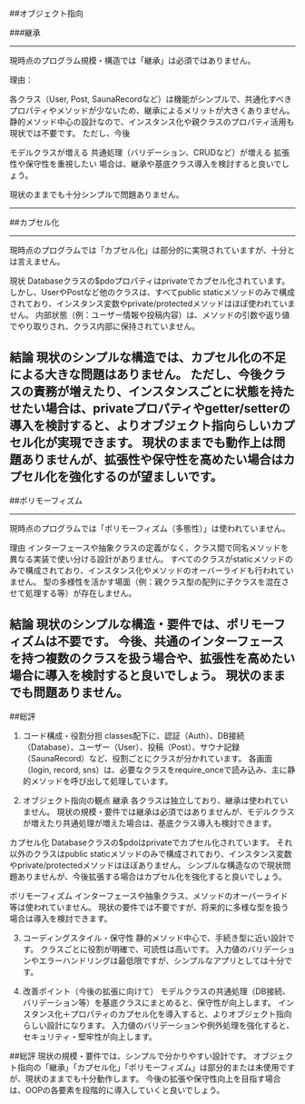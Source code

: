 ##オブジェクト指向

###継承

----------------------------------------------------

現時点のプログラム規模・構造では「継承」は必須ではありません。

理由：

各クラス（User, Post, SaunaRecordなど）は機能がシンプルで、共通化すべきプロパティやメソッドが少ないため、継承によるメリットが大きくありません。
静的メソッド中心の設計なので、インスタンス化や親クラスのプロパティ活用も現状では不要です。
ただし、今後

モデルクラスが増える
共通処理（バリデーション、CRUDなど）が増える
拡張性や保守性を重視したい
場合は、継承や基底クラス導入を検討すると良いでしょう。

現状のままでも十分シンプルで問題ありません。

----------------------------------------------------

##カプセル化

----------------------------------------------------

現時点のプログラムでは「カプセル化」は部分的に実現されていますが、十分とは言えません。

現状
Databaseクラスの$pdoプロパティはprivateでカプセル化されています。
しかし、UserやPostなど他のクラスは、すべてpublic staticメソッドのみで構成されており、インスタンス変数やprivate/protectedメソッドはほぼ使われていません。
内部状態（例：ユーザー情報や投稿内容）は、メソッドの引数や返り値でやり取りされ、クラス内部に保持されていません。

結論
現状のシンプルな構造では、カプセル化の不足による大きな問題はありません。
ただし、今後クラスの責務が増えたり、インスタンスごとに状態を持たせたい場合は、privateプロパティやgetter/setterの導入を検討すると、よりオブジェクト指向らしいカプセル化が実現できます。
現状のままでも動作上は問題ありませんが、拡張性や保守性を高めたい場合はカプセル化を強化するのが望ましいです。
----------------------------------------------------

##ポリモーフィズム

----------------------------------------------------
現時点のプログラムでは「ポリモーフィズム（多態性）」は使われていません。

理由
インターフェースや抽象クラスの定義がなく、クラス間で同名メソッドを異なる実装で使い分ける設計がありません。
すべてのクラスがstaticメソッドのみで構成されており、インスタンス化やメソッドのオーバーライドも行われていません。
型の多様性を活かす場面（例：親クラス型の配列に子クラスを混在させて処理する等）が存在しません。

結論
現状のシンプルな構造・要件では、ポリモーフィズムは不要です。
今後、共通のインターフェースを持つ複数のクラスを扱う場合や、拡張性を高めたい場合に導入を検討すると良いでしょう。
現状のままでも問題ありません。
----------------------------------------------------
##総評

1. コード構成・役割分担
classes配下に、認証（Auth）、DB接続（Database）、ユーザー（User）、投稿（Post）、サウナ記録（SaunaRecord）など、役割ごとにクラスが分かれています。
各画面（login, record, sns）は、必要なクラスをrequire_onceで読み込み、主に静的メソッドを呼び出して処理しています。

2. オブジェクト指向の観点
継承
各クラスは独立しており、継承は使われていません。
現状の規模・要件では継承は必須ではありませんが、モデルクラスが増えたり共通処理が増えた場合は、基底クラス導入も検討できます。

カプセル化
Databaseクラスの$pdoはprivateでカプセル化されています。
それ以外のクラスはpublic staticメソッドのみで構成されており、インスタンス変数やprivate/protectedメソッドはほぼありません。
シンプルな構造なので現状問題ありませんが、今後拡張する場合はカプセル化を強化すると良いでしょう。

ポリモーフィズム
インターフェースや抽象クラス、メソッドのオーバーライド等は使われていません。
現状の要件では不要ですが、将来的に多様な型を扱う場合は導入を検討できます。

3. コーディングスタイル・保守性
静的メソッド中心で、手続き型に近い設計です。
クラスごとに役割が明確で、可読性は高いです。
入力値のバリデーションやエラーハンドリングは最低限ですが、シンプルなアプリとしては十分です。

4. 改善ポイント（今後の拡張に向けて）
モデルクラスの共通処理（DB接続、バリデーション等）を基底クラスにまとめると、保守性が向上します。
インスタンス化＋プロパティのカプセル化を導入すると、よりオブジェクト指向らしい設計になります。
入力値のバリデーションや例外処理を強化すると、セキュリティ・堅牢性が向上します。

##総評
現状の規模・要件では、シンプルで分かりやすい設計です。
オブジェクト指向の「継承」「カプセル化」「ポリモーフィズム」は部分的または未使用ですが、現状のままでも十分動作します。
今後の拡張や保守性向上を目指す場合は、OOPの各要素を段階的に導入していくと良いでしょう。
